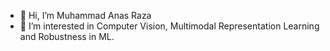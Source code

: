 - 👋 Hi, I’m Muhammad Anas Raza
- 👀 I’m interested in Computer Vision, Multimodal Representation Learning and Robustness in ML.

<!---
anas-r-dev/anas-r-dev is a ✨ special ✨ repository because its `README.md` (this file) appears on your GitHub profile.
You can click the Preview link to take a look at your changes.
--->
